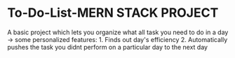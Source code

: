 # To-Do-List-MERN STACK PROJECT
A basic project which lets you organize what all task you need to do in a day 
    -> some personalized features:
        1. Finds out day's efficiency 
        2. Automatically pushes the task you didnt perform on a particular day to the next day
       
